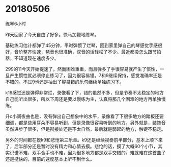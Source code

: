 # 20180506

练琴6小时

昨天回家了今天自由了好多。快马加鞭地练琴。

基础练习估计都弹了45分钟，平时弹惯了烂琴，回到家里弹自己的琴感觉手感很好，音阶整齐快速，琶音也很准确，双音的话轻松了不少。最近都没怎么跟节拍器，不知道现在速度多少。

299的11今天开始提速了，然而困难重重，而且弹多了手很容易就产生了惯性，一旦产生惯性就必须停止练习了，因为很容易错。7和9继续保持，感觉准确率还是不错的。不过9也还是抽出了容易错的乐句继续单独练习下。

k19感觉还是弹得非常烂，录像看了下，错的虽然不多，但是节奏不太稳定的地方自己能听出很多，所以下周还是要以慢练为主，认真将那几个困难的地方再单独慢练。

升c小调夜曲也是，没有弹出自己想象中的水平，录像看了下很多地方的踏板还要细调，都是些用耳朵不容易听到，但是录像很容易听到的地方。另外就是，装饰音虽然进步了很多，但是衔接处还是不太自然，最后就是弱起的地方，触键不稳定。

另外的时间都在摸k9和悲怆第三乐章。k9还是继续视奏前半部分，基本上顺下来了，后半部分还是暂时没有精力和心情去摸。悲怆的话，摸了大概60个小节，其实识谱不难，双手合手也不难，因为很多地方都是双手交错的。难就难在这首曲子还是挺快的，目前的速度基本上听不到什么。
